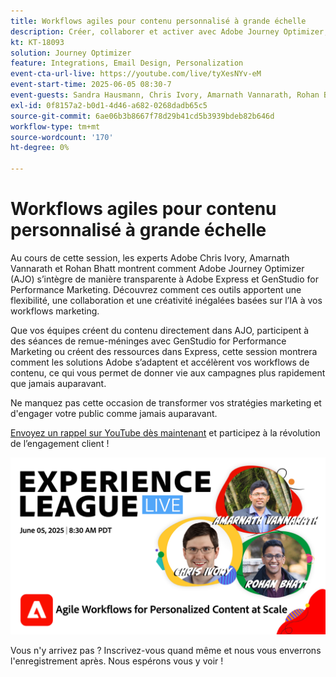 ```yaml
---
title: Workflows agiles pour contenu personnalisé à grande échelle
description: Créer, collaborer et activer avec Adobe Journey Optimizer, Adobe Express et Adobe GenStudio for Performance Marketing.
kt: KT-18093
solution: Journey Optimizer
feature: Integrations, Email Design, Personalization
event-cta-url-live: https://youtube.com/live/tyXesNYv-eM
event-start-time: 2025-06-05 08:30-7
event-guests: Sandra Hausmann, Chris Ivory, Amarnath Vannarath, Rohan Bhatt
exl-id: 0f8157a2-b0d1-4d46-a682-0268dadb65c5
source-git-commit: 6ae06b3b8667f78d29b41cd5b3939bdeb82b646d
workflow-type: tm+mt
source-wordcount: '170'
ht-degree: 0%

---
```


# Workflows agiles pour contenu personnalisé à grande échelle

Au cours de cette session, les experts Adobe Chris Ivory, Amarnath Vannarath et Rohan Bhatt montrent comment Adobe Journey Optimizer (AJO) s’intègre de manière transparente à Adobe Express et GenStudio for Performance Marketing. Découvrez comment ces outils apportent une flexibilité, une collaboration et une créativité inégalées basées sur l’IA à vos workflows marketing.

Que vos équipes créent du contenu directement dans AJO, participent à des séances de remue-méninges avec GenStudio for Performance Marketing ou créent des ressources dans Express, cette session montrera comment les solutions Adobe s’adaptent et accélèrent vos workflows de contenu, ce qui vous permet de donner vie aux campagnes plus rapidement que jamais auparavant.

Ne manquez pas cette occasion de transformer vos stratégies marketing et d&#39;engager votre public comme jamais auparavant.

[Envoyez un rappel sur YouTube dès maintenant](https://youtube.com/live/tyXesNYv-eM) et participez à la révolution de l’engagement client !

![bannière web](/help/experience-league-live/assets/WebBannerExLLive-June05-2025.png)

Vous n&#39;y arrivez pas ? Inscrivez-vous quand même et nous vous enverrons l&#39;enregistrement après. Nous espérons vous y voir !

